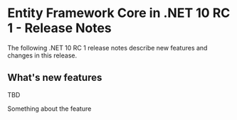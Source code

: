 # Entity Framework Core in .NET 10 RC 1 - Release Notes

The following .NET 10 RC 1 release notes describe new features and changes in
this release.

## What's new features

TBD

Something about the feature
